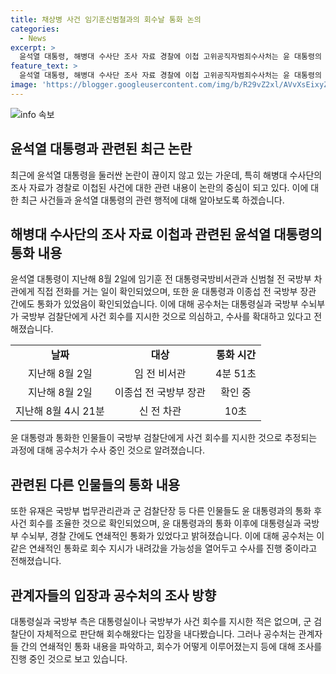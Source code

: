 ```yaml
---
title: 채상병 사건 임기훈신범철과의 회수날 통화 논의
categories:
  - News
excerpt: >
  윤석열 대통령, 해병대 수사단 조사 자료 경찰에 이첩 고위공직자범죄수사처는 윤 대통령의 통화와 관련, 대통령실과 국방부 수뇌부의 연쇄적 통화를 조사 중. 공수처는 윤 대통령과 관련된 다수의 통화를 확인, 연쇄적인 통화로 회수 지시 가능성 열어둠. 국방부와 대통령실은 회수를 지시한 적 없다 주장하지만, 공수처는 관련 통화를 파악 중.
feature_text: >
  윤석열 대통령, 해병대 수사단 조사 자료 경찰에 이첩 고위공직자범죄수사처는 윤 대통령의 통화와 관련, 대통령실과 국방부 수뇌부의 연쇄적 통화를 조사 중. 공수처는 윤 대통령과 관련된 다수의 통화를 확인, 연쇄적인 통화로 회수 지시 가능성 열어둠. 국방부와 대통령실은 회수를 지시한 적 없다 주장하지만, 공수처는 관련 통화를 파악 중.
image: 'https://blogger.googleusercontent.com/img/b/R29vZ2xl/AVvXsEixyZcFfHzMRdzZMjFBmAUKJYCLCGyLL1o632UiGVXcaFdKo_bkvkuCioo0uUKlGfBVcT3P84aROyZIXSBEx3Aw5nCQ3pTgDom1WDC4m8eifvWiAmWEEVb4x6G_l8C0QH225ldMjyaFvpxGEBGNO37VmDTDMHGhJPq73UglMfDca1-0aw/s1600/blogspot.png'
---
```


<p><img src="https://blogger.googleusercontent.com/img/b/R29vZ2xl/AVvXsEixyZcFfHzMRdzZMjFBmAUKJYCLCGyLL1o632UiGVXcaFdKo_bkvkuCioo0uUKlGfBVcT3P84aROyZIXSBEx3Aw5nCQ3pTgDom1WDC4m8eifvWiAmWEEVb4x6G_l8C0QH225ldMjyaFvpxGEBGNO37VmDTDMHGhJPq73UglMfDca1-0aw/s1600/blogspot.png" alt="info 속보" /></p>

<h2 data-ke-size="size26">윤석열 대통령과 관련된 최근 논란</h2>

<p data-ke-size="size16">최근에 윤석열 대통령을 둘러싼 논란이 끊이지 않고 있는 가운데, 특히 해병대 수사단의 조사 자료가 경찰로 이첩된 사건에 대한 관련 내용이 논란의 중심이 되고 있다. 이에 대한 최근 사건들과 윤석열 대통령의 관련 행적에 대해 알아보도록 하겠습니다.</p>

<h2 data-ke-size="size26">해병대 수사단의 조사 자료 이첩과 관련된 윤석열 대통령의 통화 내용</h2>

<p data-ke-size="size16">윤석열 대통령이 지난해 8월 2일에 임기훈 전 대통령국방비서관과 신범철 전 국방부 차관에게 직접 전화를 거는 일이 확인되었으며, 또한 윤 대통령과 이종섭 전 국방부 장관 간에도 통화가 있었음이 확인되었습니다. 이에 대해 공수처는 대통령실과 국방부 수뇌부가 국방부 검찰단에게 사건 회수를 지시한 것으로 의심하고, 수사를 확대하고 있다고 전해졌습니다.</p>

<table>
  <tr>
    <td style="text-align: center; height: 17px;"><b>날짜</b></td>
    <td style="text-align: center; height: 17px;"><b>대상</b></td>
    <td style="text-align: center; height: 17px;"><b>통화 시간</b></td>
  </tr>
  <tr>
    <td style="text-align: center; height: 17px;">지난해 8월 2일</td>
    <td style="text-align: center; height: 17px;">임 전 비서관</td>
    <td style="text-align: center; height: 17px;">4분 51초</td>
  </tr>
  <tr>
    <td style="text-align: center; height: 17px;">지난해 8월 2일</td>
    <td style="text-align: center; height: 17px;">이종섭 전 국방부 장관</td>
    <td style="text-align: center; height: 17px;">확인 중</td>
  </tr>
  <tr>
    <td style="text-align: center; height: 17px;">지난해 8월 4시 21분</td>
    <td style="text-align: center; height: 17px;">신 전 차관</td>
    <td style="text-align: center; height: 17px;">10초</td>
  </tr>
</table>

<p data-ke-size="size16">윤 대통령과 통화한 인물들이 국방부 검찰단에게 사건 회수를 지시한 것으로 추정되는 과정에 대해 공수처가 수사 중인 것으로 알려졌습니다.</p>

<h2 data-ke-size="size26">관련된 다른 인물들의 통화 내용</h2>

<p data-ke-size="size16">또한 유재은 국방부 법무관리관과 군 검찰단장 등 다른 인물들도 윤 대통령과의 통화 후 사건 회수를 조율한 것으로 확인되었으며, 윤 대통령과의 통화 이후에 대통령실과 국방부 수뇌부, 경찰 간에도 연쇄적인 통화가 있었다고 밝혀졌습니다. 이에 대해 공수처는 이같은 연쇄적인 통화로 회수 지시가 내려갔을 가능성을 열어두고 수사를 진행 중이라고 전해졌습니다.</p>

<h2 data-ke-size="size26">관계자들의 입장과 공수처의 조사 방향</h2>

<p data-ke-size="size16">대통령실과 국방부 측은 대통령실이나 국방부가 사건 회수를 지시한 적은 없으며, 군 검찰단이 자체적으로 판단해 회수해왔다는 입장을 내다봤습니다. 그러나 공수처는 관계자들 간의 연쇄적인 통화 내용을 파악하고, 회수가 어떻게 이루어졌는지 등에 대해 조사를 진행 중인 것으로 보고 있습니다.</p>

